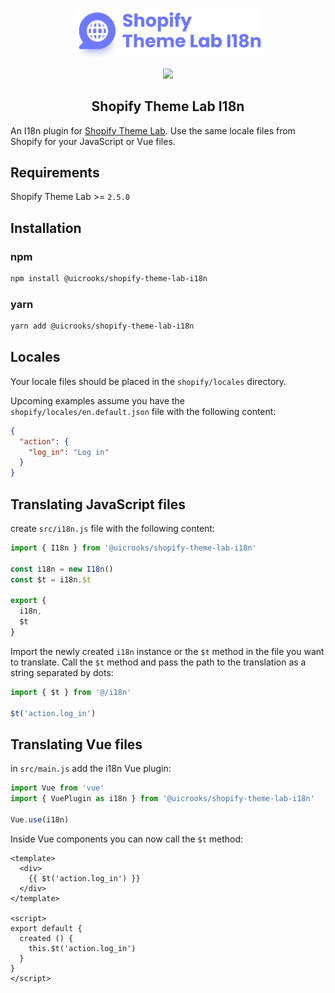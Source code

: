 <!-- logo (start) -->
<p align="center">
  <img src=".github/img/logo.svg" width="300px">
</p>
<!-- logo (end) -->

<!-- badges (start) -->
<p align="center">
  <img src="https://img.shields.io/github/package-json/v/uicrooks/shopify-theme-lab-i18n?color=%236e78ff">
</p>
<!-- badges (end) -->

<!-- title / description (start) -->
<h2 align="center">Shopify Theme Lab I18n</h2>

An I18n plugin for [Shopify Theme Lab](https://github.com/uicrooks/shopify-theme-lab). Use the same locale files from Shopify for your JavaScript or Vue files.
<!-- title / description (end) -->

## Requirements
Shopify Theme Lab >= `2.5.0`

## Installation

### npm
```sh
npm install @uicrooks/shopify-theme-lab-i18n
```

### yarn
```sh
yarn add @uicrooks/shopify-theme-lab-i18n
```

## Locales

Your locale files should be placed in the `shopify/locales` directory.

Upcoming examples assume you have the `shopify/locales/en.default.json` file with the following content:

```json
{
  "action": {
    "log_in": "Log in"
  }
}
```

## Translating JavaScript files

create `src/i18n.js` file with the following content:

```js
import { I18n } from '@uicrooks/shopify-theme-lab-i18n'

const i18n = new I18n()
const $t = i18n.$t

export {
  i18n,
  $t
}
```

Import the newly created `i18n` instance or the `$t` method in the file you want to translate. Call the `$t` method and pass the path to the translation as a string separated by dots:

```js
import { $t } from '@/i18n'

$t('action.log_in')
```

## Translating Vue files

in `src/main.js` add the i18n Vue plugin:

```js
import Vue from 'vue'
import { VuePlugin as i18n } from '@uicrooks/shopify-theme-lab-i18n'

Vue.use(i18n)
```

Inside Vue components you can now call the `$t` method:

```vue
<template>
  <div>
    {{ $t('action.log_in') }}
  </div>
</template>

<script>
export default {
  created () {
    this.$t('action.log_in')
  }
}
</script>
```